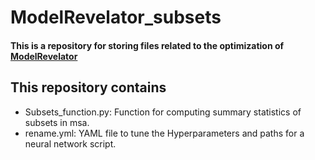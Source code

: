 # ModelRevelator_subsets
#### This is a repository for storing files related to the optimization of [ModelRevelator](https://github.com/Cibiv/ModelRevelator)
## This repository contains
* Subsets_function.py: Function for computing summary statistics of subsets in msa.
* rename.yml: YAML file to tune the Hyperparameters and paths for a neural network script.
